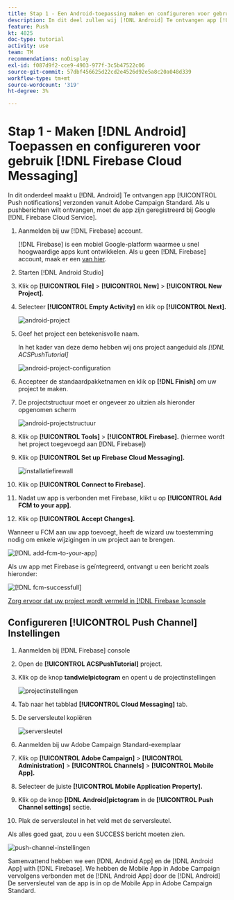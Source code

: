 ```yaml
---
title: Stap 1 - Een Android-toepassing maken en configureren voor gebruik van Firebase Cloud Messaging
description: In dit deel zullen wij [!DNL Android] Te ontvangen app [!UICONTROL Push notifications] verzonden vanuit Adobe Campaign Standard. Om de pushberichten te ontvangen, moet de app zijn geregistreerd bij Google [!DNL Firebase Cloud Service].
feature: Push
kt: 4825
doc-type: tutorial
activity: use
team: TM
recommendations: noDisplay
exl-id: f087d9f2-cce9-4903-977f-3c5b47522c06
source-git-commit: 57dbf456625d22cd2e4526d92e5a8c20a048d339
workflow-type: tm+mt
source-wordcount: '319'
ht-degree: 3%

---
```


# Stap 1 - Maken [!DNL Android] Toepassen en configureren voor gebruik [!DNL Firebase Cloud Messaging]

In dit onderdeel maakt u [!DNL Android] Te ontvangen app [!UICONTROL Push notifications] verzonden vanuit Adobe Campaign Standard. Als u pushberichten wilt ontvangen, moet de app zijn geregistreerd bij Google [!DNL Firebase Cloud Service].

1. Aanmelden bij uw [!DNL Firebase] account.

   [!DNL Firebase] is een mobiel Google-platform waarmee u snel hoogwaardige apps kunt ontwikkelen. Als u geen [!DNL Firebase] account, maak er een [van hier](https://firebase.google.com).

2. Starten [!DNL Android Studio]
3. Klik op **[!UICONTROL File]** > **[!UICONTROL New]** > **[!UICONTROL New Project].**
4. Selecteer **[!UICONTROL Empty Activity]** en klik op **[!UICONTROL Next].**

   ![android-project](assets/android-project.PNG)

5. Geef het project een betekenisvolle naam.

   In het kader van deze demo hebben wij ons project aangeduid als *[!DNL ACSPushTutorial]*

   ![android-project-configuration](assets/android-project-configuration.PNG)

6. Accepteer de standaardpakketnamen en klik op **[!DNL Finish]** om uw project te maken.
7. De projectstructuur moet er ongeveer zo uitzien als hieronder opgenomen scherm

   ![android-projectstructuur](assets/android-project-structure.PNG)

8. Klik op **[!UICONTROL Tools]** > **[!UICONTROL Firebase].** (hiermee wordt het project toegevoegd aan [!DNL Firebase])
9. Klik op **[!UICONTROL Set up Firebase Cloud Messaging].**

   ![installatiefirewall](assets/android-project-firebase-messaging.PNG)

10. Klik op **[!UICONTROL Connect to Firebase].**
11. Nadat uw app is verbonden met Firebase, klikt u op **[!UICONTROL Add FCM to your app].**
12. Klik op **[!UICONTROL Accept Changes].**

   Wanneer u FCM aan uw app toevoegt, heeft de wizard uw toestemming nodig om enkele wijzigingen in uw project aan te brengen.

   ![[!DNL add-fcm-to-your-app]](assets/firebase-add-fcm-to-app.PNG)

Als uw app met Firebase is geïntegreerd, ontvangt u een bericht zoals hieronder:

![[!DNL fcm-successfull]](assets/android-firebase-success.PNG)

[Zorg ervoor dat uw project wordt vermeld in [!DNL Firebase ]console](https://console.firebase.google.com/)

## Configureren [!UICONTROL Push Channel] Instellingen

1. Aanmelden bij [!DNL Firebase] console
2. Open de **[!UICONTROL ACSPushTutorial]** project.
3. Klik op de knop **tandwielpictogram** en opent u de projectinstellingen

   ![projectinstellingen](assets/firebase-project-settings.PNG)

4. Tab naar het tabblad **[!UICONTROL Cloud Messaging]** tab.
5. De serversleutel kopiëren

   ![serversleutel](assets/firebase-server-key.PNG)

6. Aanmelden bij uw Adobe Campaign Standard-exemplaar
7. Klik op **[!UICONTROL Adobe Campaign]** > **[!UICONTROL Administration]** > **[!UICONTROL Channels]** > **[!UICONTROL Mobile App].**
8. Selecteer de juiste **[!UICONTROL Mobile Application Property].**
9. Klik op de knop **[!DNL Android]pictogram** in de **[!UICONTROL Push Channel settings]** sectie.
10. Plak de serversleutel in het veld met de serversleutel.

Als alles goed gaat, zou u een SUCCESS bericht moeten zien.

![push-channel-instellingen](assets/push-channel-settings.PNG)

Samenvattend hebben we een [!DNL Android App] en de [!DNL Android App] with [!DNL Firebase]. We hebben de Mobile App in Adobe Campaign vervolgens verbonden met de [!DNL Android App] door de [!DNL Android] De serversleutel van de app is in op de Mobile App in Adobe Campaign Standard.
